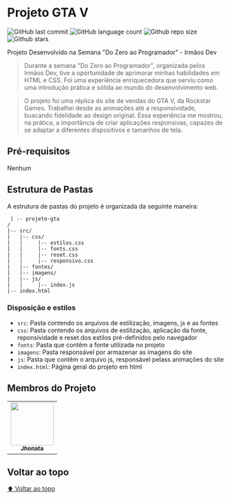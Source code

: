 # Projeto GTA V

<!-- Shields Exemplo, existem N diferentes shield em https://shields.io/ -->
![GitHub last commit](https://img.shields.io/github/last-commit/josejhonatadev/replicasiteeockstargames)
![GitHub language count](https://img.shields.io/github/languages/count/josejhonatadev/replicasiteeockstargames)
![Github repo size](https://img.shields.io/github/repo-size/josejhonatadev/replicasiteeockstargames)
![Github stars](https://img.shields.io/github/stars/josejhonatadev/replicasiteeockstargames?style=social)

Projeto Desenvolvido na Semana "Do Zero ao Programador" - Irmãos Dev

> Durante a semana "Do Zero ao Programador", organizada pelos Irmãos Dev, tive a oportunidade de aprimorar minhas habilidades em HTML e CSS. Foi uma experiência enriquecedora que serviu como uma introdução prática e sólida ao mundo do desenvolvimento web.

> O projeto foi uma réplica do site de vendas do GTA V, da Rockstar Games. Trabalhei desde as animações até a responsividade, buscando fidelidade ao design original. Essa experiência me mostrou, na prática, a importância de criar aplicações responsivas, capazes de se adaptar a diferentes dispositivos e tamanhos de tela.

## Pré-requisitos

Nenhum

## Estrutura de Pastas

A estrutura de pastas do projeto é organizada da seguinte maneira:

```text
 | -- projeto-gta
/
|-- src/
|   |-- css/
|   |     |-- estilos.css
|   |     |-- fonts.css
|   |     |-- reset.css
|   |     |-- responsivo.css
|   |-- fontes/
|   |-- imagens/
|   |-- js/
|   |     |-- index.js
|-- index.html
```

### Disposição e estilos

* `src`: Pasta contendo os arquivos de estilização, imagens, js e as fontes
* `css`: Pasta contendo os arquivos de estilização, aplicação da fonte, reponsividade e reset dos estilos pré-definidos pelo navegador
* `fonts`: Pasta que contêm a fonte  utilizada no projeto
* `imagens`: Pasta responsável por armazenar as imagens do site
* `js`: Pasta que contêm o arquivo js, responsável pelass animações do site
* `index.html`: Página geral do projeto em html


## Membros do Projeto

<table>
  <tr>
    <td align="center">
      <a href="https://github.com/josejhonatadev">
        <img src="https://github.com/josejhonatadev.png" width="100px">
        <br>
        <sub>
          <b>Jhonata</b>
        </sub>
      </a>
    </td>
  </tr>
</table>

## Voltar ao topo

[⬆ Voltar ao topo](#projetogtav)
